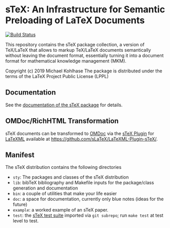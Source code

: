 sTeX: An Infrastructure for Semantic Preloading of LaTeX Documents
====
[![Build Status](https://travis-ci.org/sLaTeX/sTeX.svg?branch=master)](https://travis-ci.org/sLaTeX/sTeX)

This repository contains the sTeX package collection, a version of TeX/LaTeX that allows
to markup TeX/LaTeX documents semantically without leaving the document format,
essentially turning it into a document format for mathematical knowledge management (MKM).

Copyright (c) 2019 Michael Kohlhase
The package is distributed under the terms of the LaTeX Project Public License (LPPL)

## Documentation
See the
[documentation of the sTeX package](https://github.com/slatex/sTeX/blob/master/sty/stex/stex.pdf)
for details.

## OMDoc/RichHTML Transformation 

sTeX documents can be transformed to [OMDoc](http://omdoc.org) via the
[sTeX Plugin](https://github.com/sLaTeX/LaTeXML-Plugin-sTeX/) for
[LaTeXML](https://github.com/brucemiller/LaTeXML) available at
https://github.com/sLaTeX/LaTeXML-Plugin-sTeX/.

## Manifest
The sTeX distribution contains the following directories
* `sty`: The packages and classes of the sTeX distribution
* `lib`: bibTeX bibliography and Makefile inputs for the package/class generation and documentation
* `bin`: a couple of utilities that make your life easier
* `doc`: a space for documentation, currently only blue notes (ideas for the future)
* `example`: a worked example of an sTeX paper.   
* `test`: the [sTeX test suite](https://github.com/sLaTeX/stex-tests) imported via `git
  subrepo`; run `make test` at test level to test.
